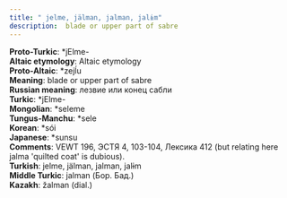 ```yaml
---
title: " jelme, jälman, jalman, jalɨm"
description:  blade or upper part of sabre
---
```


<strong>Proto-Turkic</strong>:  *jElme-<br>
<strong>Altaic etymology</strong>:  Altaic etymology<br>
<strong> Proto-Altaic</strong>:  *zejĺu<br>
<strong>Meaning</strong>:  blade or upper part of sabre<br>
<strong>Russian meaning</strong>:  лезвие или конец сабли<br>
<strong>Turkic</strong>:  *jElme-<br>
<strong>Mongolian</strong>:  *seleme<br>
<strong>Tungus-Manchu</strong>:  *sele<br>
<strong>Korean</strong>:  *sói<br>
<strong>Japanese</strong>:  *sunsu<br>
<strong>Comments</strong>:  VEWT 196, ЭСТЯ 4, 103-104, Лексика 412 (but relating here jalma 'quilted coat' is dubious).<br>
<strong>Turkish</strong>:  jelme, jälman, jalman, jalɨm<br>
<strong>Middle Turkic</strong>:  jalman (Бор. Бад.)<br>
<strong>Kazakh</strong>:  žalman (dial.)<br>


